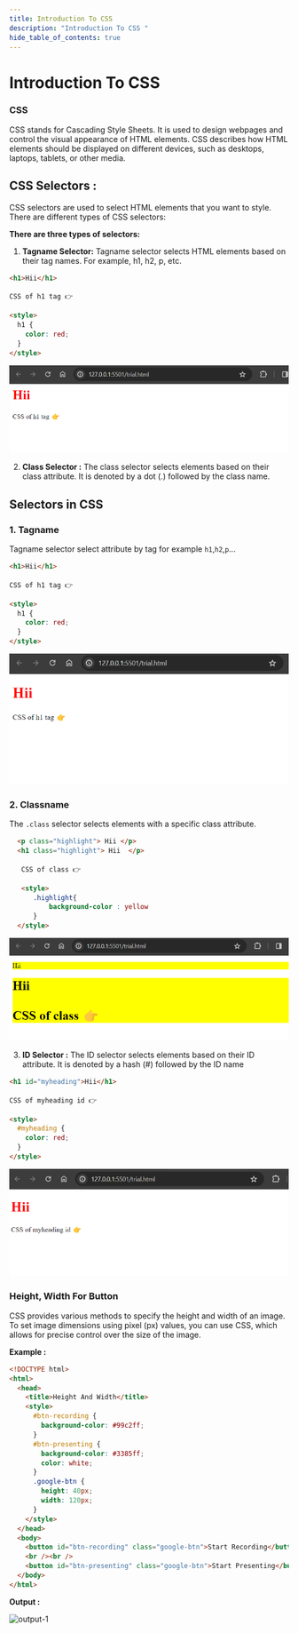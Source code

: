 ```yaml
---
title: Introduction To CSS
description: "Introduction To CSS "
hide_table_of_contents: true
---
```


# Introduction To CSS

### CSS

CSS stands for Cascading Style Sheets. It is used to design webpages and control the visual appearance of HTML elements. CSS describes how HTML elements should be displayed on different devices, such as desktops, laptops, tablets, or other media.

## CSS Selectors :

CSS selectors are used to select HTML elements that you want to style. There are different types of CSS selectors:

**There are three types of selectors:**

1. **Tagname Selector:** Tagname selector selects HTML elements based on their tag names. For example, h1, h2, p, etc.

```html
<h1>Hii</h1>

CSS of h1 tag 👉

<style>
  h1 {
    color: red;
  }
</style>
```

![Tagname Selector](image.png)

2. **Class Selector :**
   The class selector selects elements based on their class attribute. It is denoted by a dot (.) followed by the class name.

## Selectors in CSS

### 1. Tagname

Tagname selector select attribute by tag for example `h1`,`h2`,`p`...

```html
<h1>Hii</h1>

CSS of h1 tag 👉

<style>
  h1 {
    color: red;
  }
</style>
```

![Tagname](image-1.png)

### 2. Classname

The `.class` selector selects elements with a specific class attribute.

```html
  <p class="highlight"> Hii </p>
  <h1 class="highlight"> Hii  </p>

   CSS of class 👉

   <style>
      .highlight{
          background-color : yellow
      }
  </style>
```

![Classname](image-2.png)

3. **ID Selector :** The ID selector selects elements based on their ID attribute. It is denoted by a hash (#) followed by the ID name

```html
<h1 id="myheading">Hii</h1>

CSS of myheading id 👉

<style>
  #myheading {
    color: red;
  }
</style>
```

![ID Selector](image-3.png)

### Height, Width For Button

CSS provides various methods to specify the height and width of an image. To set image dimensions using pixel (px) values, you can use CSS, which allows for precise control over the size of the image.

**Example :**

```html
<!DOCTYPE html>
<html>
  <head>
    <title>Height And Width</title>
    <style>
      #btn-recording {
        background-color: #99c2ff;
      }
      #btn-presenting {
        background-color: #3385ff;
        color: white;
      }
      .google-btn {
        height: 40px;
        width: 120px;
      }
    </style>
  </head>
  <body>
    <button id="btn-recording" class="google-btn">Start Recording</button>
    <br /><br />
    <button id="btn-presenting" class="google-btn">Start Presenting</button>
  </body>
</html>
```

**Output :**

<img src="/css/01/output-4.png" alt="output-1" width="600px"/>
